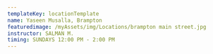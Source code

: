 ```yaml
---
templateKey: locationTemplate
name: Yaseen Musalla, Brampton
featuredimage: /myAssets/img/Locations/brampton main street.jpg
instructor: SALMAN M.
timing: SUNDAYS 12:00 PM - 2:00 PM
---
```

